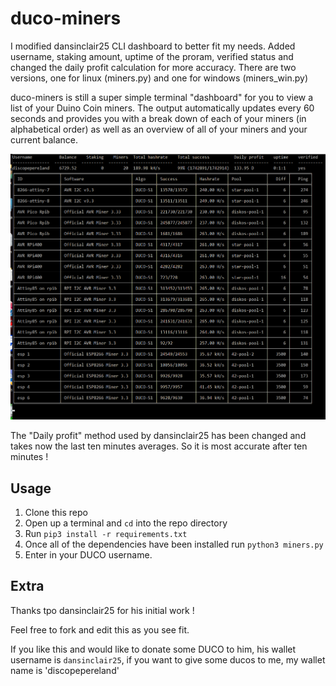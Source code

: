 # duco-miners

I modified dansinclair25 CLI dashboard to better fit my needs. Added username, staking amount, uptime of the proram, verified status and changed the daily profit calculation for more accuracy.
There are two versions, one for linux (miners.py) and one for windows (miners_win.py)

duco-miners is still a super simple terminal "dashboard" for you to view a list of your Duino Coin miners. The output automatically updates every 60 seconds and provides you with a break down of each of your miners (in alphabetical order) as well as an overview of all of your miners and your current balance.

![screenshot](screenshot.png)

The "Daily profit" method used by dansinclair25 has been changed and takes now the last ten minutes averages. So it is most accurate after ten minutes ! 

## Usage

1. Clone this repo
1. Open up a terminal and `cd` into the repo directory
1. Run `pip3 install -r requirements.txt`
1. Once all of the dependencies have been installed run `python3 miners.py`
1. Enter in your DUCO username. 

## Extra
Thanks tpo dansinclair25 for his initial work !

Feel free to fork and edit this as you see fit. 

If you like this and would like to donate some DUCO to him, his wallet username is `dansinclair25`, if you want to give some ducos to me, my wallet name is 'discopepereland'

